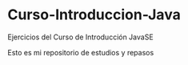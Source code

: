 # Curso-Introduccion-Java
Ejercicios del Curso de Introducción JavaSE

Esto es mi repositorio de estudios y repasos
